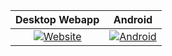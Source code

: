 Desktop Webapp|Android
:-:|:-:
[![Website](https://github.com/user-attachments/assets/083c3bd1-fb79-4b6d-a408-1f62278fdbb0)](https://parkstaging.pages.dev)|[![Android](https://github.com/user-attachments/assets/fe7d17ab-557b-4af4-bdad-11aeee89007d)](https://github.com/ParkWithEase/android-staging-binaries/releases)
